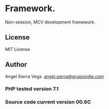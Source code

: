 # Framework.
Non-session, MCV development framework.

## License
MIT License

## Author
Angel Sierra Vega. <angel.sierra@grupoindie.com>

### PHP tested version 7.1

### Source code current version 00.6C